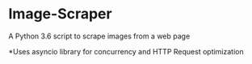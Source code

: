 # Image-Scraper
A Python 3.6 script to scrape images from a web page

*Uses asyncio library for concurrency and HTTP Request optimization